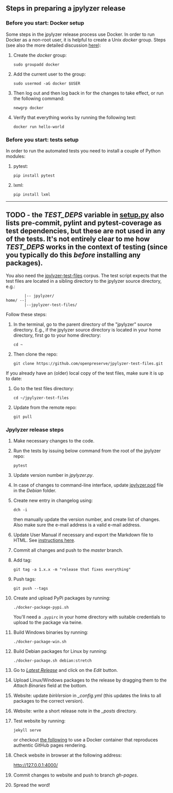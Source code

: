 ## Steps in preparing a jpylyzer release

### Before you start: Docker setup

Some steps in the jpylyzer release process use Docker. In order to run Docker as a non-root user, it is helpful to create a Unix *docker* group. Steps (see also the more detailed discussion [here](https://docs.docker.com/install/linux/linux-postinstall/)):

1. Create the *docker* group:
    ```
    sudo groupadd docker
    ```
1. Add the current user to the group:
    ```
    sudo usermod -aG docker $USER
    ```
1. Then log out and then log back in for the changes to take effect, or run the following command:
    ```
    newgrp docker
    ```
1. Verify that everything works by running the following test:
    ```
    docker run hello-world
    ```

### Before you start: tests setup

In order to run the automated tests you need to install a couple of Python modules:

1. pytest:
   ```
   pip install pytest
   ```

1. lxml:
   ```
   pip install lxml
   ```

---
**TODO** - the *TEST_DEPS* variable in [setup.py](./setup.py) also lists pre-commit, pylint and
pytest-coverage as test dependencies, but these are not used in any of the tests. It's not
entirely clear to me how *TEST_DEPS* works in the context of testing (since you typically
do this *before* installing any packages).
---

You also need the [jpylyzer-test-files](https://github.com/openpreserve/jpylyzer-test-files) corpus. 
The test script expects that the test files are located in a sibling directory to the jpylyzer 
source directory, e.g.:

```
        |-- jpylyzer/
home/ --|      
        |--jpylyzer-test-files/
```

Follow these steps:

1. In the terminal, go to the parent directory of the "jpylyzer" source directory. E.g., if the jpylyzer
   source directory is located in your home directory, first go to your home directory:
   ```
   cd ~
   ```
1. Then clone the repo:
   ```
   git clone https://github.com/openpreserve/jpylyzer-test-files.git
   ```

If you already have an (older) local copy of the test files, make sure it is up
to date:

1. Go to the test files directory:
   ```
   cd ~/jpylyzer-test-files
   ```
1. Update from the remote repo:
   ```
   git pull
   ```

### Jpylyzer release steps

1. Make necessary changes to the code.

1. Run the tests by issuing below command from the root of the jpylyzer repo:
   ```
   pytest
   ```

1. Update version number in *jpylyzer.py*.

1. In case of changes to command-line interface, update [jpylyzer.pod](debian/jpylyzer.pod) file in the *Debian* folder.

1. Create new entry in changelog using:
    ```
    dch -i
    ```
    then manually update the version number, and create list of changes. Also make sure the e-mail address is a valid e-mail address.

1. Update User Manual if necessary and export the Markdown file to HTML. See [instructions here](./doc).

1. Commit all changes and push to the *master* branch.

1. Add tag:
    ```
    git tag -a 1.x.x -m "release that fixes everything"
    ```
1. Push tags:
    ```
    git push --tags
    ```
1. Create and upload PyPi packages by running:
    ```
    ./docker-package-pypi.sh
    ```
    You'll need a `.pypirc` in your home directory with suitable credentials to upload to the package via twine.
1. Build Windows binaries by running:
    ```
    ./docker-package-win.sh
    ```
1. Build Debian packages for Linux by running:
    ```
    ./docker-package.sh debian:stretch
    ```
1. Go to [*Latest Release*](https://github.com/openpreserve/jpylyzer/releases/latest) and click on the *Edit* button.

1. Upload Linux/Windows packages to the release by dragging them to the *Attach Binaries* field at the bottom.

1. Website: update *binVersion* in *_config.yml* (this updates the links to all packages to the correct version).

1. Website: write a short release note in the *_posts* directory.

1. Test website by running:
    ```
    jekyll serve
    ```
    or checkout [the following](https://github.com/Starefossen/docker-github-pages) to use a Docker container that reproduces authentic GitHub pages rendering.
1. Check website in browser at the following address:

    <http://127.0.0.1:4000/>

1. Commit changes to website and push to branch *gh-pages*.

1. Spread the word!
